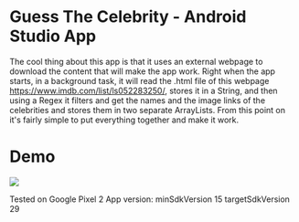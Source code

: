# Guess The Celebrity - Android Studio App 
The cool thing about this app is that it uses an external webpage to download the content that will make the app work. Right when the app starts, in a background task, it will read the .html file of this webpage https://www.imdb.com/list/ls052283250/, stores it in a String, and then using a Regex it filters and get the names and the image links of the celebrities and stores them in two separate ArrayLists. From this point on it's fairly simple to put everything together and make it work.

# Demo
![](https://i.imgur.com/LKpgY3A.gif)



Tested on Google Pixel 2
App version:
minSdkVersion 15
targetSdkVersion 29
